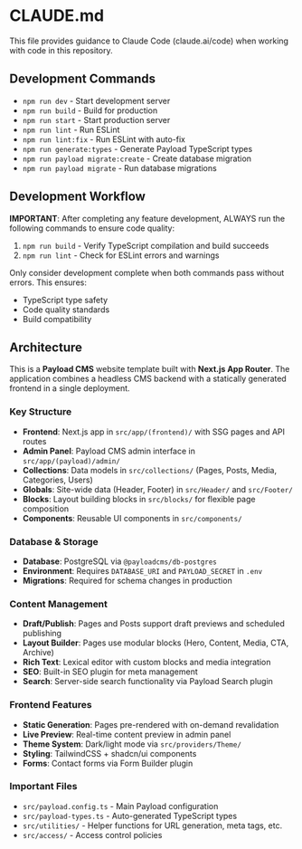 # CLAUDE.md

This file provides guidance to Claude Code (claude.ai/code) when working with code in this repository.

## Development Commands

- `npm run dev` - Start development server
- `npm run build` - Build for production  
- `npm run start` - Start production server
- `npm run lint` - Run ESLint
- `npm run lint:fix` - Run ESLint with auto-fix
- `npm run generate:types` - Generate Payload TypeScript types
- `npm run payload migrate:create` - Create database migration
- `npm run payload migrate` - Run database migrations

## Development Workflow

**IMPORTANT**: After completing any feature development, ALWAYS run the following commands to ensure code quality:

1. `npm run build` - Verify TypeScript compilation and build succeeds
2. `npm run lint` - Check for ESLint errors and warnings

Only consider development complete when both commands pass without errors. This ensures:
- TypeScript type safety
- Code quality standards
- Build compatibility

## Architecture

This is a **Payload CMS** website template built with **Next.js App Router**. The application combines a headless CMS backend with a statically generated frontend in a single deployment.

### Key Structure

- **Frontend**: Next.js app in `src/app/(frontend)/` with SSG pages and API routes
- **Admin Panel**: Payload CMS admin interface in `src/app/(payload)/admin/`
- **Collections**: Data models in `src/collections/` (Pages, Posts, Media, Categories, Users)
- **Globals**: Site-wide data (Header, Footer) in `src/Header/` and `src/Footer/`
- **Blocks**: Layout building blocks in `src/blocks/` for flexible page composition
- **Components**: Reusable UI components in `src/components/`

### Database & Storage

- **Database**: PostgreSQL via `@payloadcms/db-postgres`
- **Environment**: Requires `DATABASE_URI` and `PAYLOAD_SECRET` in `.env`
- **Migrations**: Required for schema changes in production

### Content Management

- **Draft/Publish**: Pages and Posts support draft previews and scheduled publishing
- **Layout Builder**: Pages use modular blocks (Hero, Content, Media, CTA, Archive)
- **Rich Text**: Lexical editor with custom blocks and media integration
- **SEO**: Built-in SEO plugin for meta management
- **Search**: Server-side search functionality via Payload Search plugin

### Frontend Features

- **Static Generation**: Pages pre-rendered with on-demand revalidation
- **Live Preview**: Real-time content preview in admin panel
- **Theme System**: Dark/light mode via `src/providers/Theme/`
- **Styling**: TailwindCSS + shadcn/ui components
- **Forms**: Contact forms via Form Builder plugin

### Important Files

- `src/payload.config.ts` - Main Payload configuration
- `src/payload-types.ts` - Auto-generated TypeScript types
- `src/utilities/` - Helper functions for URL generation, meta tags, etc.
- `src/access/` - Access control policies